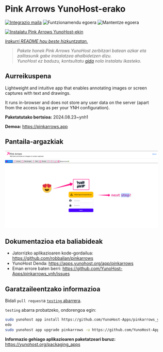 <!--
Ohart ongi: README hau automatikoki sortu da <https://github.com/YunoHost/apps/tree/master/tools/readme_generator>ri esker
EZ editatu eskuz.
-->

# Pink Arrows YunoHost-erako

[![Integrazio maila](https://dash.yunohost.org/integration/pinkarrows.svg)](https://ci-apps.yunohost.org/ci/apps/pinkarrows/) ![Funtzionamendu egoera](https://ci-apps.yunohost.org/ci/badges/pinkarrows.status.svg) ![Mantentze egoera](https://ci-apps.yunohost.org/ci/badges/pinkarrows.maintain.svg)

[![Instalatu Pink Arrows YunoHost-ekin](https://install-app.yunohost.org/install-with-yunohost.svg)](https://install-app.yunohost.org/?app=pinkarrows)

*[Irakurri README hau beste hizkuntzatan.](./ALL_README.md)*

> *Pakete honek Pink Arrows YunoHost zerbitzari batean azkar eta zailtasunik gabe instalatzea ahalbidetzen dizu.*  
> *YunoHost ez baduzu, kontsultatu [gida](https://yunohost.org/install) nola instalatu ikasteko.*

## Aurreikuspena

Lightweight and intuitive app that enables annotating images or screen captures with text and drawings.

It runs in-browser and does not store any user data on the server (apart from the access log as per your YNH configuration).


**Paketatutako bertsioa:** 2024.08.23~ynh1

**Demoa:** <https://pinkarrows.app>

## Pantaila-argazkiak

![Pink Arrows(r)en pantaila-argazkia](./doc/screenshots/pinkarrows_ynh.png)

## Dokumentazioa eta baliabideak

- Jatorrizko aplikazioaren kode-gordailua: <https://github.com/robbalian/pinkarrows>
- YunoHost Denda: <https://apps.yunohost.org/app/pinkarrows>
- Eman errore baten berri: <https://github.com/YunoHost-Apps/pinkarrows_ynh/issues>

## Garatzaileentzako informazioa

Bidali `pull request`a [`testing` abarrera](https://github.com/YunoHost-Apps/pinkarrows_ynh/tree/testing).

`testing` abarra probatzeko, ondorengoa egin:

```bash
sudo yunohost app install https://github.com/YunoHost-Apps/pinkarrows_ynh/tree/testing --debug
edo
sudo yunohost app upgrade pinkarrows -u https://github.com/YunoHost-Apps/pinkarrows_ynh/tree/testing --debug
```

**Informazio gehiago aplikazioaren paketatzeari buruz:** <https://yunohost.org/packaging_apps>
